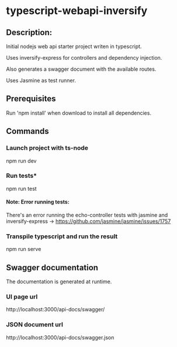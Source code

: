 # typescript-webapi-inversify

## Description:
Initial nodejs web api starter project writen in typescript.

Uses inversify-express for controllers and dependency injection.

Also generates a swagger document with the available routes.

Uses Jasmine as test runner.

## Prerequisites
Run 'npm install' when download to install all dependencies.

## Commands

### Launch project with ts-node
npm run dev

### Run tests*
npm run test

#### Note: Error running tests:
There's an error running the echo-controller tests with jasmine and inversify-express -> https://github.com/jasmine/jasmine/issues/1757

### Transpile typescript and run the result
npm run serve

## Swagger documentation
The documentation is generated at runtime.
### UI page url
http://localhost:3000/api-docs/swagger/
### JSON document url
http://localhost:3000/api-docs/swagger.json

